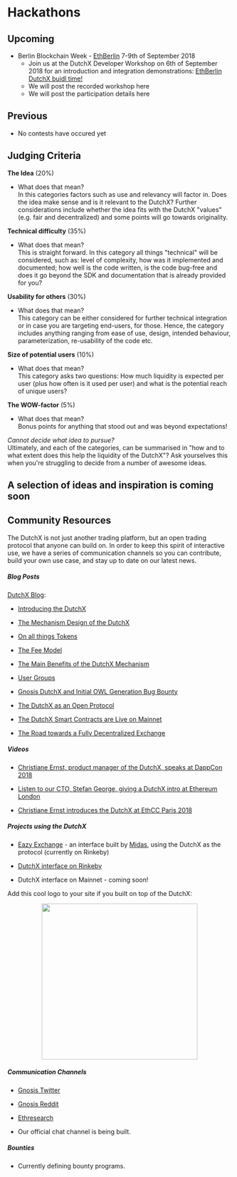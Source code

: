 # Hackathons

## Upcoming
- Berlin Blockchain Week - [EthBerlin](https://ethberlin.com/) 7-9th of September 2018
    - Join us at the DutchX Developer Workshop on 6th of September 2018 for an introduction and integration demonstrations:  [EthBerlin DutchX buidl time!](https://www.meetup.com/es-ES/gnosispm/events/253816515/) 
    - We will post the recorded workshop here
    - We will post the participation details here
	
## Previous
- No contests have occured yet

## Judging Criteria
**The Idea** (20%)
- What does that mean?  
In this categories factors such as use and relevancy will factor in. Does the idea make sense and is it relevant to the DutchX? Further considerations include whether the idea fits with the DutchX "values" (e.g. fair and decentralized) and some points will go towards originality.
	
**Technical difficulty** (35%)
- What does that mean?  
This is straight forward. In this category all things "technical" will be considered, such as: level of complexity, how was it implemented and documented; how well is the code written, is the code bug-free and does it go beyond the SDK and documentation that is already provided for you?
	
**Usability for others** (30%)
- What does that mean?  
This category can be either considered for further technical integration or in case you are targeting end-users, for those. Hence, the category includes anything ranging from ease of use, design, intended behaviour, parameterization, re-usability of the code etc.
	
**Size of potential users** (10%)
- What does that mean?  
This category asks two questions: How much liquidity is expected per user (plus how often is it used per user) and what is the potential reach of unique users?

**The WOW-factor** (5%)
- What does that mean?  
Bonus points for anything that stood out and was beyond expectations!

*Cannot decide what idea to pursue?*  
Ultimately, and each of the categories, can be summarised in "how and to what extent does this help the liquidity of the DutchX"? Ask yourselves this when you're struggling to decide from a number of awesome ideas.

## A selection of ideas and inspiration is coming soon

## Community Resources

The DutchX is not just another trading platform, but an open trading protocol that anyone can build on. In order to keep this spirit of interactive use, we have a series of communication channels so you can contribute, build your own use case, and stay up to date on our latest news.

##### Blog Posts

[DutchX Blog](https://blog.gnosis.pm/tagged/dutchx):

-   [Introducing the DutchX](https://blog.gnosis.pm/introducing-the-gnosis-dutch-exchange-53bd3d51f9b2)

-   [The Mechanism Design of the DutchX](https://blog.gnosis.pm/the-mechanism-design-of-the-gnosis-dutch-exchange-4299a045d523)

-   [On all things Tokens](https://blog.gnosis.pm/on-all-things-tokens-1fd977184649)

-   [The Fee Model](https://blog.gnosis.pm/the-fee-model-7419285bf03f)

-   [The Main Benefits of the DutchX Mechanism](https://blog.gnosis.pm/the-main-benefits-of-the-dutchx-mechanism-6fc2ef6ee8b4)

-   [User Groups](https://blog.gnosis.pm/user-groups-7ebe1f28d63a)

-   [Gnosis DutchX and Initial OWL Generation Bug Bounty](https://blog.gnosis.pm/gnosis-dutchx-and-initial-owl-generation-bug-bounty-71ba53dfd2db)

-   [The DutchX as an Open Protocol](https://blog.gnosis.pm/the-dutchx-as-an-open-platform-24a65c1ae94c)

-   [The DutchX Smart Contracts are Live on Mainnet](https://blog.gnosis.pm/the-dutchx-smart-contracts-are-live-on-the-mainnet-af1446eef199)

-   [The Road towards a Fully Decentralized Exchange](https://blog.gnosis.pm/the-dutchx-smart-contracts-are-live-on-the-mainnet-af1446eef199)

##### Videos

-   [Christiane Ernst, product manager of the DutchX, speaks at DappCon 2018](https://www.youtube.com/watch?v=HrFbN3shoz0&list=PLgPxQehVVkoS6cjI6MU5mmzG82CuiDIQC)

-   [Listen to our CTO, Stefan George, giving a DutchX intro at Ethereum London](https://www.youtube.com/watch?v=1j70C7sbCNY)

-   [Christiane Ernst introduces the DutchX at EthCC Paris 2018](https://www.youtube.com/watch?v=7rJ8VwHEOSo)

##### Projects using the DutchX

-   [Eazy Exchange](https://eazy.exchange/) - an interface built by [Midas](https://midas.social/), using the DutchX as the protocol (currently on Rinkeby)

-   [DutchX interface on Rinkeby](https://dutchx-rinkeby.d.exchange/)

-   DutchX interface on Mainnet - coming soon! 

Add this cool logo to your site if you built on top of the DutchX:

  <p align="center">
    <img src="https://raw.githubusercontent.com/gnosis/dx-docs/master/source/_static/Positive%20(1).png" width="350" />
    </a>
  </p>

##### Communication Channels

-   [Gnosis Twitter](https://twitter.com/gnosisPM)

-   [Gnosis Reddit](https://www.reddit.com/r/gnosisPM/)

-   [Ethresearch](https://ethresear.ch/t/dutchx-fully-decentralized-auction-based-exchange/2443)

-   Our official chat channel is being built.

##### Bounties

-   Currently defining bounty programs.
